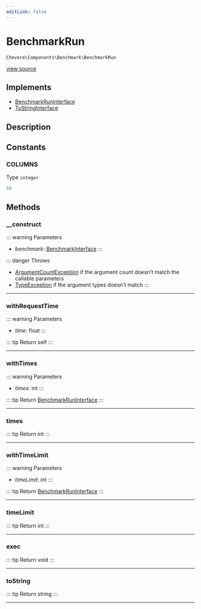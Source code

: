 ```yaml
---
editLink: false
---
```


# BenchmarkRun

`Chevere\Components\Benchmark\BenchmarkRun`

[view source](https://github.com/chevere/chevere/blob/master/src/Chevere/Components/Benchmark/BenchmarkRun.php)

## Implements

- [BenchmarkRunInterface](../../Interfaces/Benchmark/BenchmarkRunInterface.md)
- [ToStringInterface](../../Interfaces/Common/ToStringInterface.md)

## Description



## Constants

### COLUMNS

Type `integer`

```php
50
```

## Methods

### __construct

::: warning Parameters
- *benchmark*: [BenchmarkInterface](../../Interfaces/Benchmark/BenchmarkInterface.md)
:::

::: danger Throws
- [ArgumentCountException](../../Exceptions/Core/ArgumentCountException.md) if the argument count doesn't match the callable parameters
- [TypeException](../../Exceptions/Core/TypeException.md) if the argument types doesn't match
:::

---

### withRequestTime

::: warning Parameters
- *time*: float
:::

::: tip Return
self
:::

---

### withTimes

::: warning Parameters
- *times*: int
:::

::: tip Return
[BenchmarkRunInterface](../../Interfaces/Benchmark/BenchmarkRunInterface.md)
:::

---

### times

::: tip Return
int
:::

---

### withTimeLimit

::: warning Parameters
- *timeLimit*: int
:::

::: tip Return
[BenchmarkRunInterface](../../Interfaces/Benchmark/BenchmarkRunInterface.md)
:::

---

### timeLimit

::: tip Return
int
:::

---

### exec

::: tip Return
void
:::

---

### toString

::: tip Return
string
:::

---
